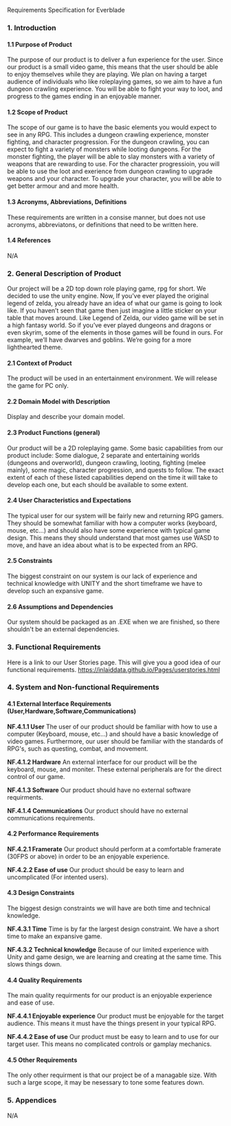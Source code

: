 Requirements Specification for Everblade

<h3>1. Introduction</h3>

<h4>1.1 Purpose of Product</h4>

The purpose of our product is to deliver a fun experience for the user. Since our product is a small video game,
this means that the user should be able to enjoy themselves while they are playing. We plan on having a 
target audience of individuals who like roleplaying games, so we aim to have a fun dungeon crawling experience.
You will be able to fight your way to loot, and progress to the games ending in an enjoyable manner.

<h4>1.2 Scope of Product</h4>

The scope of our game is to have the basic elements you would expect to see in any RPG. This includes a dungeon crawling experience,
monster fighting, and character progression. For the dungeon crawling, you can expect to fight a variety of monsters while 
looting dungeons. For the monster fighting, the player will be able to slay monsters with a variety of weapons that are rewarding to use.
For the character progressioin, you will be able to use the loot and exerience from dungeon crawling to upgrade weapons and your character.
To upgrade your character, you will be able to get better armour and and more health.

<h4>1.3 Acronyms, Abbreviations, Definitions</h4>
These requirements are written in a consise manner, but does not use acronyms, abbreviatons, or definitions that need to be written here.

<h4>1.4 References</h4>
N/A

<h3>2. General Description of Product</h3>

Our project will be a 2D top down role playing game, rpg for short.  We decided to use the unity engine. Now, If you’ve ever played the original legend of zelda, you already have an idea of what our game is 
going to look like. If you haven’t seen that game then just imagine a little sticker on your table that moves around. Like Legend of Zelda, our video game will be set in a high fantasy world. 
So if you’ve ever played dungeons and dragons or even skyrim, some of the elements in those games will be found in ours. For example, we’ll have dwarves and goblins. 
We’re going for a more lighthearted theme.

<h4>2.1 Context of Product</h4>

The product will be used in an entertainment environment. We will release the game for PC only.

<h4>2.2 Domain Model with Description</h4>
Display and describe your domain model.

<h4>2.3 Product Functions (general)</h4>

Our product will be a 2D roleplaying game. Some basic capabilities from our product include: Some dialogue, 2 separate and entertaining worlds (dungeons and overworld),
dungeon crawling, looting, fighting (melee mainly), some magic, character progression, and quests to follow. The exact extent of each of these listed
capabilities depend on the time it will take to develop each one, but each should be available to some extent.

<h4>2.4 User Characteristics and Expectations</h4>

The typical user for our system will be fairly new and returning RPG gamers. They should be somewhat familiar with how a computer works (keyboard, mouse, etc...) and should
also have some experience with typical game design. This means they should understand that most games use WASD to move, and have an idea about
what is to be expected from an RPG. 

<h4>2.5 Constraints</h4>

The biggest constraint on our system is our lack of experience and technical knowledge with UNITY and the short timeframe we have to develop such 
an expansive game. 

<h4>2.6 Assumptions and Dependencies</h4>

Our system should be packaged as an .EXE when we are finished, so there shouldn't be an external dependencies.

<h3>3. Functional Requirements</h3>

Here is a link to our User Stories page. This will give you a good idea of our functional requirements.
https://inlaiddata.github.io/Pages/userstories.html

<h3>4. System and Non-functional Requirements</h3>

<h4>4.1 External Interface Requirements (User,Hardware,Software,Communications)</h4>

<b>NF.4.1.1 User</b>
The user of our product should be familiar with how to use a computer (Keyboard, mouse, etc...) and should have a
basic knowledge of video games. Furthermore, our user should be familiar with the standards of RPG's, such as 
questing, combat, and movement.

<b>NF.4.1.2 Hardware</b>
An external interface for our product will be the keyboard, mouse, and moniter. These external peripherals are for
the direct control of our game.

<b>NF.4.1.3 Software</b>
Our product should have no external software requirments.

<b>NF.4.1.4 Communications</b>
Our product should have no external communications requirements.

<h4>4.2 Performance Requirements</h4>

<b>NF.4.2.1 Framerate</b>
Our product should perform at a comfortable framerate (30FPS or above) in order to be an enjoyable experience.

<b>NF.4.2.2 Ease of use</b>
Our product should be easy to learn and uncomplicated (For intented users).

<h4>4.3 Design Constraints</h4>

The biggest design constraints we will have are both time and technical knowledge.

<b>NF.4.3.1 Time</b>
Time is by far the largest design constraint. We have a short time to make an expansive game.

<b>NF.4.3.2 Technical knowledge</b>
Because of our limited experience with Unity and game design, we are learning and creating at the same time.
This slows things down.

<h4>4.4 Quality Requirements</h4>
The main quality requirments for our product is an enjoyable experience and ease of use.

<b>NF.4.4.1 Enjoyable experience</b>
Our product must be enjoyable for the target audience. This means it must have the things present in your typical RPG.

<b>NF.4.4.2 Ease of use</b>
Our product must be easy to learn and to use for our target user. This means no complicated controls or gamplay mechanics.

<h4>4.5 Other Requirements</h4>
The only other requirment is that our project be of a managable size. With such a large scope, it may be nesessary to tone some features down.

<h3>5. Appendices</h3>
N/A